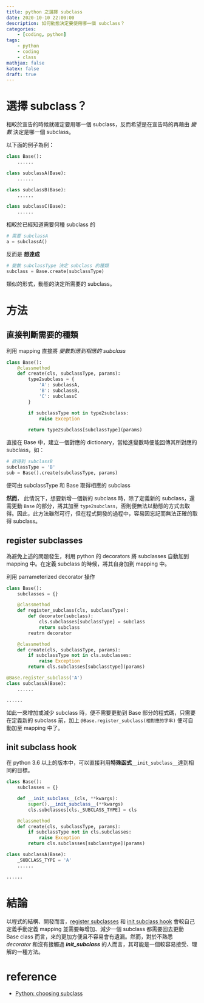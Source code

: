 ```yaml
---
title: python 之選擇 subclass
date: 2020-10-10 22:00:00
description: 如何動態決定要使用哪一個 subclass？
categories:
    - [coding, python]
tags:
    - python
    - coding
    - class
mathjax: false
katex: false
draft: true
---
```


# 選擇 subclass？
相較於宣告的時候就確定要用哪一個 subclass，反而希望是在宣告時的再藉由 *變數* 決定是哪一個 subclass。

以下面的例子為例：
```python
class Base():
    ......

class subclassA(Base):
    ......

class subclassB(Base):
    ......

class subclassC(Base):
    ......
```

相較於已經知道需要何種 subclass 的
```python
# 需要 subclassA
a = subclassA()
```

反而是 **想達成**
```python
# 變數 subclassType 決定 subclass 的種類
subclass = Base.create(subclassType)
```
類似的形式，動態的決定所需要的 subclass。

# 方法
## 直接判斷需要的種類
利用 mapping 直接將 *變數對應到相應的 subclass*
```python
class Base():
    @classmethod
    def create(cls, subclassType, params):
        type2subclass = {
            'A': subclassA,
            'B': subclassB,
            'C': subclassC
        }

        if subclassType not in type2subclass:
            raise Exception
        
        return type2subclass[subclassType](params)
```
直接在 Base 中，建立一個對應的 dictionary，當給進變數時便能回傳其所對應的 subclass，如：
```python
# 欲得到 subclassB
subclassType = 'B'
sub = Base().create(subclassType, params)
```
便可由 subclassType 和 Base 取得相應的 subclass

**然而**，
此情況下，想要新增一個新的 subclass 時，除了定義新的 subclass，還需更動 `Base` 的部分，將其加至 `type2subclass`，否則便無法以動態的方式去取得。因此，此方法雖然可行，但在程式開發的過程中，容易因忘記而無法正確的取得 subclass。

## register subclasses
為避免上述的問題發生，利用 python 的 decorators 將 subclasses 自動加到 mapping 中。在定義 subclass 的時候，將其自身加到 mapping 中。

利用 parrameterized decorator 操作
```python
class Base():
    subclasses = {}

    @classmethod
    def register_subclass(cls, subclassType):
        def decorator(subclass):
            cls.subclasses[subclassType] = subclass
            return subclass
        reutrn decorator

    @classmethod
    def create(cls, subclassType, params):
        if subclassType not in cls.subclasses:
            raise Exception
        return cls.subclasses[subclasstype](params)

@Base.register_subclass('A')
class subclassA(Base):
    ......

......
```
如此一來增加或減少 subclass 時，便不需要更動到 Base 部分的程式碼，只需要在定義新的 subclass 前，加上 `@Base.register_subclass(相對應的字串)` 便可自動加至 mapping 中了。

## init subclass hook
在 python 3.6 以上的版本中，可以直接利用**特殊函式**`__init_subclass__`達到相同的目標。
```python
class Base():
    subclasses = {}

    def __init_subclass__(cls, **kwargs):
        super().__init_subclass__(**kwargs)
        cls.subclasses[cls._SUBCLASS_TYPE] = cls

    @classmethod
    def create(cls, subclassType, params):
        if subclassType not in cls.subclasses:
            raise Exception
        return cls.subclasses[subclasstype](params)

class subclassA(Base):
    _SUBCLASS_TYPE = 'A'
    ......

......
```

# 結論
以程式的結構、開發而言，[register subclasses](#register-subclasses) 和 [init subclass hook](#init-subclass-hook) 會較自己定義手動定義 mapping 並需要每增加、減少一個 subclass 都需要回去更動 Base class 而言，來的更加方便且不容易會有遺漏。然而，對於不熟悉 *decorator* 和沒有接觸過 *__init_subclass__* 的人而言，其可能是一個較容易接受、理解的一種方法。

# reference
- [Python: choosing subclass](https://medium.com/@vadimpushtaev/python-choosing-subclass-cf5b1b67c696)
